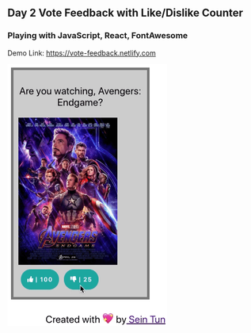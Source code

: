 ## Day 2 Vote Feedback with Like/Dislike Counter

### Playing with JavaScript, React, FontAwesome

Demo Link: https://vote-feedback.netlify.com

![Image of home screen](vote-feedback-demo.gif)
